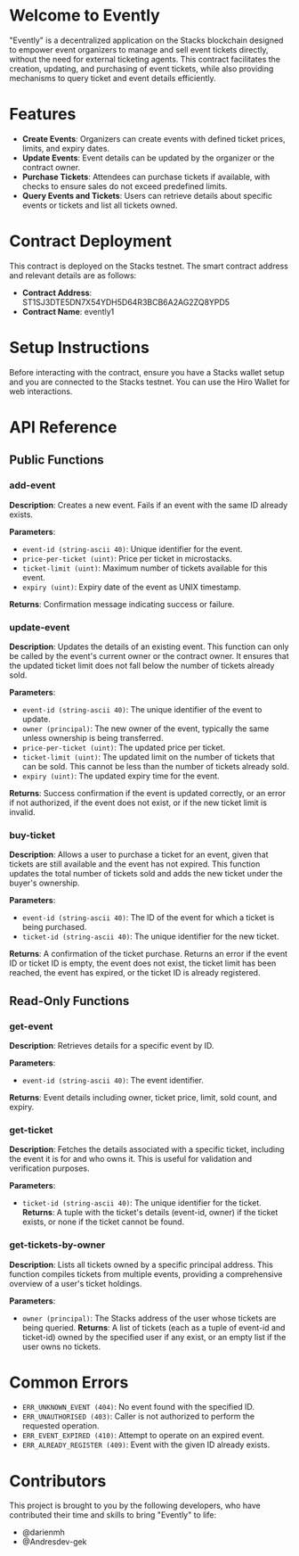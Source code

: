 # Welcome to Evently
"Evently" is a decentralized application on the Stacks blockchain designed to empower event organizers to manage and sell event tickets directly, without the need for external ticketing agents. This contract facilitates the creation, updating, and purchasing of event tickets, while also providing mechanisms to query ticket and event details efficiently.

# Features
- **Create Events**: Organizers can create events with defined ticket prices, limits, and expiry dates.
- **Update Events**: Event details can be updated by the organizer or the contract owner.
- **Purchase Tickets**: Attendees can purchase tickets if available, with checks to ensure sales do not exceed predefined limits.
- **Query Events and Tickets**: Users can retrieve details about specific events or tickets and list all tickets owned.

# Contract Deployment
This contract is deployed on the Stacks testnet. The smart contract address and relevant details are as follows:

- **Contract Address**: ST1SJ3DTE5DN7X54YDH5D64R3BCB6A2AG2ZQ8YPD5
- **Contract Name**: evently1

# Setup Instructions
Before interacting with the contract, ensure you have a Stacks wallet setup and you are connected to the Stacks testnet. You can use the Hiro Wallet for web interactions.

# API Reference
## Public Functions
### add-event
**Description**: Creates a new event. Fails if an event with the same ID already exists.

**Parameters**:

- `event-id (string-ascii 40)`: Unique identifier for the event.
- `price-per-ticket (uint)`: Price per ticket in microstacks.
- `ticket-limit (uint)`: Maximum number of tickets available for this event.
- `expiry (uint)`: Expiry date of the event as UNIX timestamp.

**Returns**: Confirmation message indicating success or failure.

### update-event
**Description**: Updates the details of an existing event. This function can only be called by the event's current owner or the contract owner. It ensures that the updated ticket limit does not fall below the number of tickets already sold.

**Parameters**:

- `event-id (string-ascii 40)`: The unique identifier of the event to update.
- `owner (principal)`: The new owner of the event, typically the same unless ownership is being transferred.
- `price-per-ticket (uint)`: The updated price per ticket.
- `ticket-limit (uint)`: The updated limit on the number of tickets that can be sold. This cannot be less than the number of tickets already sold.
- `expiry (uint)`: The updated expiry time for the event.

**Returns**: Success confirmation if the event is updated correctly, or an error if not authorized, if the event does not exist, or if the new ticket limit is invalid.

### buy-ticket
**Description**: Allows a user to purchase a ticket for an event, given that tickets are still available and the event has not expired. This function updates the total number of tickets sold and adds the new ticket under the buyer's ownership.

**Parameters**:

- `event-id (string-ascii 40)`: The ID of the event for which a ticket is being purchased.
- `ticket-id (string-ascii 40)`: The unique identifier for the new ticket.

**Returns**: A confirmation of the ticket purchase. Returns an error if the event ID or ticket ID is empty, the event does not exist, the ticket limit has been reached, the event has expired, or the ticket ID is already registered.

## Read-Only Functions
### get-event
**Description**: Retrieves details for a specific event by ID.

**Parameters**:

- `event-id (string-ascii 40)`: The event identifier.

**Returns**: Event details including owner, ticket price, limit, sold count, and expiry.

### get-ticket
**Description**: Fetches the details associated with a specific ticket, including the event it is for and who owns it. This is useful for validation and verification purposes.

**Parameters**:

- `ticket-id (string-ascii 40)`: The unique identifier for the ticket.
**Returns**: A tuple with the ticket's details (event-id, owner) if the ticket exists, or none if the ticket cannot be found.

### get-tickets-by-owner
**Description**: Lists all tickets owned by a specific principal address. This function compiles tickets from multiple events, providing a comprehensive overview of a user's ticket holdings.

**Parameters**:

- `owner (principal)`: The Stacks address of the user whose tickets are being queried.
**Returns**: A list of tickets (each as a tuple of event-id and ticket-id) owned by the specified user if any exist, or an empty list if the user owns no tickets.

# Common Errors
- `ERR_UNKNOWN_EVENT (404)`: No event found with the specified ID.
- `ERR_UNAUTHORISED (403)`: Caller is not authorized to perform the requested operation.
- `ERR_EVENT_EXPIRED (410)`: Attempt to operate on an expired event.
- `ERR_ALREADY_REGISTER (409)`: Event with the given ID already exists.

# Contributors
This project is brought to you by the following developers, who have contributed their time and skills to bring "Evently" to life:

- @darienmh
- @Andresdev-gek
